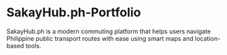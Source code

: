 # SakayHub.ph-Portfolio
SakayHub.ph is a modern commuting platform that helps users navigate Philippine public transport routes with ease using smart maps and location-based tools.
